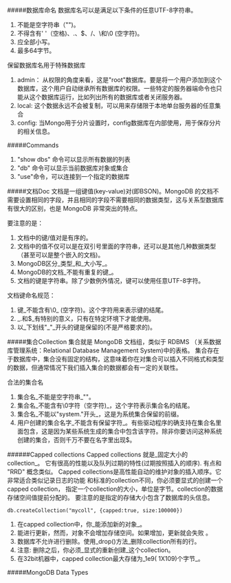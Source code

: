 #####数据库命名
数据库名可以是满足以下条件的任意UTF-8字符串。
1. 不能是空字符串（"")。
2. 不得含有' '（空格)、.、$、/、\和\0 (空字符)。
3. 应全部小写。
4. 最多64字节。

保留数据库名用于特殊数据库
1. admin： 从权限的角度来看，这是"root"数据库。要是将一个用户添加到这个数据库，这个用户自动继承所有数据库的权限。一些特定的服务器端命令也只能从这个数据库运行，比如列出所有的数据库或者关闭服务器。
2. local: 这个数据永远不会被复制，可以用来存储限于本地单台服务器的任意集合
3. config: 当Mongo用于分片设置时，config数据库在内部使用，用于保存分片的相关信息。

#####Commands
1. "show dbs" 命令可以显示所有数据的列表
2. "db" 命令可以显示当前数据库对象或集合
3. "use"命令，可以连接到一个指定的数据库

#####文档Doc
文档是一组键值(key-value)对(即BSON)。MongoDB 的文档不需要设置相同的字段，并且相同的字段不需要相同的数据类型，这与关系型数据库有很大的区别，也是 MongoDB 非常突出的特点。

要注意的是：
1. 文档中的键/值对是有序的。
2. 文档中的值不仅可以是在双引号里面的字符串，还可以是其他几种数据类型（甚至可以是整个嵌入的文档)。
3. MongoDB区分_类型_和_大小写_。
4. MongoDB的文档_不能有重复的键_。
5. 文档的键是字符串。除了少数例外情况，键可以使用任意UTF-8字符。

文档键命名规范：
1. 键_不能含有\0_ (空字符)。这个字符用来表示键的结尾。
2. _.和$_有特别的意义，只有在特定环境下才能使用。
3. 以_下划线"_"_开头的键是保留的(不是严格要求的)。

#####集合Collection
集合就是 MongoDB 文档组，类似于 RDBMS （关系数据库管理系统：Relational Database Management System)中的表格。
集合存在于数据库中，集合没有固定的结构，这意味着你在对集合可以插入不同格式和类型的数据，但通常情况下我们插入集合的数据都会有一定的关联性。

合法的集合名
1. 集合名_不能是空字符串_""。
2. 集合名_不能含有\0字符（空字符)_，这个字符表示集合名的结尾。
3. 集合名_不能以"system."开头_，这是为系统集合保留的前缀。
4. 用户创建的集合名字_不能含有保留字符_。有些驱动程序的确支持在集合名里面包含，这是因为某些系统生成的集合中包含该字符。除非你要访问这种系统创建的集合，否则千万不要在名字里出现$。　

######Capped collections
Capped collections 就是_固定大小的collection_。
它有很高的性能以及队列过期的特性(过期按照插入的顺序). 有点和 "RRD" 概念类似。
Capped collections是高性能自动的维护对象的插入顺序。它非常适合类似记录日志的功能 和标准的collection不同，你必须要显式的创建一个capped collection， 指定一个collection的大小，单位是字节。collection的数据存储空间值提前分配的。
 要注意的是指定的存储大小包含了数据库的头信息。
```
db.createCollection("mycoll", {capped:true, size:100000})

```
1. 在capped collection中，你_能添加新的对象_。
2. 能进行更新，然而，对象不会增加存储空间。如果增加，更新就会失败 。
3. 数据库不允许进行删除。使用_drop()方法_删除collection所有的行。
4. 注意: 删除之后，你必须_显式的重新创建_这个collection。
5. 在32bit机器中，capped collection最大存储为_1e9( 1X109)个字节_。

#####MongoDB Data Types










